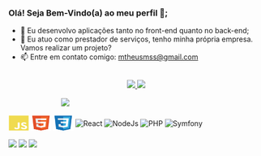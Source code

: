 ### Olá! Seja Bem-Vindo(a) ao meu <strong>perfil</strong> 👋;

- 🔭 Eu desenvolvo aplicações tanto no front-end quanto no back-end;
- 💬 Eu atuo como prestador de serviços, tenho minha própria empresa. Vamos realizar um projeto?
- 📫 Entre em contato comigo: mtheusmss@gmail.com
  <br><br>
<div align="center">
  <a href="https://github.com/kain-prog">
  <img height="180em" src="https://github-readme-stats.vercel.app/api?username=kain-prog&amp;show_icons=true&amp;theme=dark&amp;include_all_commits=true&amp;count_private=true" style="max-width: 100%;">
  <img height="180em" src="https://github-readme-stats.vercel.app/api/top-langs/?username=kain-prog&amp;layout=compact&amp;langs_count=16&amp;theme=dark" style="max-width: 100%;">
  </a>
</div>
<div style="display: inline_block"><br>
  <img src="https://raw.githubusercontent.com/MicaelliMedeiros/micaellimedeiros/master/image/computer-illustration.png" min-width="400px" max-width="400px" width="400px"     align="right">
  <br><br>
    <img align="center" alt="JS" height="30" width="40" src="https://raw.githubusercontent.com/devicons/devicon/master/icons/javascript/javascript-plain.svg">
  <img align="center" alt="HTML" height="30" width="40" src="https://raw.githubusercontent.com/devicons/devicon/master/icons/html5/html5-original.svg">
  <img align="center" alt="CSS" height="30" width="40" src="https://raw.githubusercontent.com/devicons/devicon/master/icons/css3/css3-original.svg">
  <img align="center" alt="React" height="30" width="40" src="https://cdn.jsdelivr.net/gh/devicons/devicon/icons/react/react-original.svg">
  <img align="center" alt="NodeJs" height="30" width="60" src="https://cdn.jsdelivr.net/gh/devicons/devicon@latest/icons/nodejs/nodejs-plain-wordmark.svg" />
  <img align="center" alt="PHP" height="50" width="60" src = "https://cdn.jsdelivr.net/gh/devicons/devicon/icons/php/php-original.svg">
  <img align="center" alt="Symfony"  height="50" width="60" src="https://cdn.jsdelivr.net/gh/devicons/devicon@latest/icons/symfony/symfony-original-wordmark.svg">
          
</div>
  <br>
<div>
    <a href="https://www.instagram.com/mtheus.dev" target="_blank"><img src="https://img.shields.io/badge/-Instagram-%23E4405F?style=for-the-badge&logo=instagram&logoColor=white" target="_blank"></a>
    <a href = "mailto:mtheusmss@gmail.com"><img src="https://img.shields.io/badge/-Gmail-%23333?style=for-the-badge&logo=gmail&logoColor=white" target="_blank"></a>
    <a href="https://www.linkedin.com/in/kain-dev/" target="_blank"><img src="https://img.shields.io/badge/-LinkedIn-%230077B5?style=for-the-badge&logo=linkedin&logoColor=white" target="_blank"></a>
</div>
  
  ##

